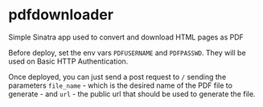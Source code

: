 pdfdownloader
=============

Simple Sinatra app used to convert and download HTML pages as PDF

Before deploy, set the env vars ```PDFUSERNAME``` and ```PDFPASSWD```. They will be used on Basic HTTP Authentication.

Once deployed, you can just send a post request to ```/``` sending the parameters ```file_name``` - which is the desired name of the PDF file to generate - and ```url``` - the public url that should be used to generate the file.
